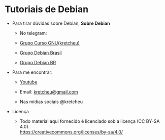 # Tutoriais de Debian

- Para tirar dúvidas sobre Debian, **Sobre Debian**

   - No telegram:
   
   - [Grupo Curso GNU(kretcheu)](https://t.me/cursognu)

   - [Grupo Debian Brasil](https://t.me/debianbrasil)

   - [Grupo Debian BR](https://t.me/debianbr)


- Para me encontrar:

   - [Youtube](https://youtube.com/kretcheu2001)

   - Email: [kretcheu@gmail.com](mailto:kretcheu@gmail.com)

   - Nas mídias sociais @kretcheu

- Licença

   - Todo material aqui fornecido é licenciado sob a licença (CC BY-SA 4.0).\
<https://creativecommons.org/licenses/by-sa/4.0/>

